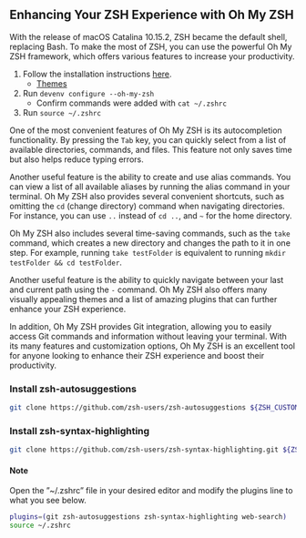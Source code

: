 ## Enhancing Your ZSH Experience with Oh My ZSH

With the release of macOS Catalina 10.15.2, ZSH became the default shell,
replacing Bash. To make the most of ZSH, you can use the powerful Oh My ZSH
framework, which offers various features to increase your productivity.

1. Follow the installation instructions [here](https://ohmyz.sh/).
    - [Themes](https://github.com/ohmyzsh/ohmyzsh/wiki/Themes)
2. Run `devenv configure --oh-my-zsh`
    - Confirm commands were added with `cat ~/.zshrc`
3. Run `source ~/.zshrc`

One of the most convenient features of Oh My ZSH is its autocompletion
functionality. By pressing the `Tab` key, you can quickly select from a list of
available directories, commands, and files. This feature not only saves time
but also helps reduce typing errors.

Another useful feature is the ability to create and use alias commands. You can
view a list of all available aliases by running the alias command in your terminal.
Oh My ZSH also provides several convenient shortcuts, such as omitting the `cd`
(change directory) command when navigating directories. For instance, you can
use `..` instead of `cd ..`, and `~` for the home directory.

Oh My ZSH also includes several time-saving commands, such as the `take` command,
which creates a new directory and changes the path to it in one step. For example,
running `take testFolder` is equivalent to running `mkdir testFolder && cd
testFolder`.

Another useful feature is the ability to quickly navigate between your last and
current path using the `-` command. Oh My ZSH also offers many visually appealing
themes and a list of amazing plugins that can further enhance your ZSH experience.

In addition, Oh My ZSH provides Git integration, allowing you to easily access
Git commands and information without leaving your terminal. With its many features
and customization options, Oh My ZSH is an excellent tool for anyone looking to
enhance their ZSH experience and boost their productivity.

### Install zsh-autosuggestions

``` bash
git clone https://github.com/zsh-users/zsh-autosuggestions ${ZSH_CUSTOM:-~/.oh-my-zsh/custom}/plugins/zsh-autosuggestions
```

### Install zsh-syntax-highlighting

``` bash
git clone https://github.com/zsh-users/zsh-syntax-highlighting.git ${ZSH_CUSTOM:-~/.oh-my-zsh/custom}/plugins/zsh-syntax-highlighting
```

#### Note

Open the ”~/.zshrc” file in your desired editor and modify the plugins line to what you see below.
``` bash
plugins=(git zsh-autosuggestions zsh-syntax-highlighting web-search)
source ~/.zshrc
```
